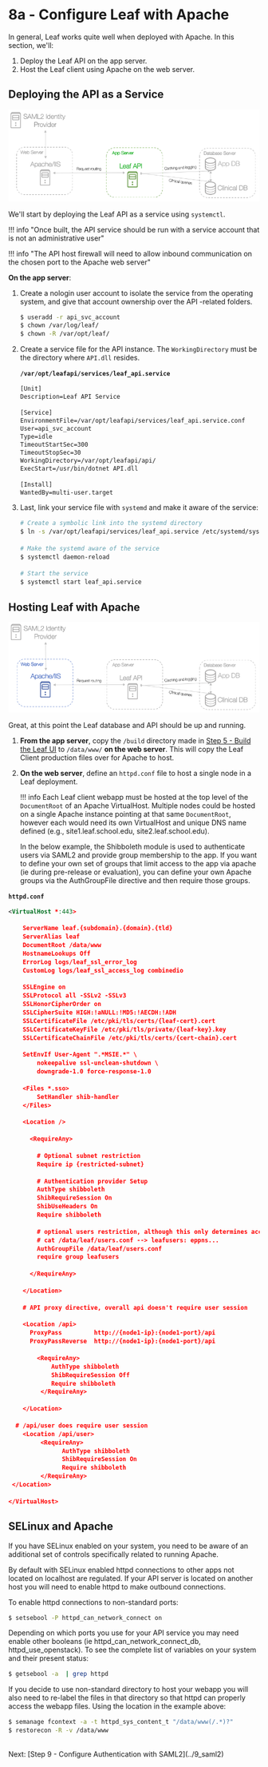 # 8a - Configure Leaf with Apache

In general, Leaf works quite well when deployed with Apache. In this section, we'll:

1. Deploy the Leaf API on the app server.
2. Host the Leaf client using Apache on the web server.

## Deploying the API as a Service

![Infra](../images/infra_app_focus.png "Architecure-Focus-Example") 

We'll start by deploying the Leaf API as a service using `systemctl`.

!!! info "Once built, the API service should be run with a service account that is not an administrative user"

!!! info "The API host firewall will need to allow inbound communication on the chosen port to the Apache web server"

**On the app server**:

1. Create a nologin user account to isolate the service from the operating system, and give that account ownership over the API -related folders.

    ```sh
    $ useradd -r api_svc_account
    $ chown /var/log/leaf/
    $ chown -R /var/opt/leaf/
    ```

2. Create a service file for the API instance. The `WorkingDirectory` must be the directory where `API.dll` resides.

    **`/var/opt/leafapi/services/leaf_api.service`**

    ```
    [Unit]
    Description=Leaf API Service

    [Service]
    EnvironmentFile=/var/opt/leafapi/services/leaf_api.service.conf
    User=api_svc_account
    Type=idle
    TimeoutStartSec=300
    TimeoutStopSec=30
    WorkingDirectory=/var/opt/leafapi/api/
    ExecStart=/usr/bin/dotnet API.dll 

    [Install]
    WantedBy=multi-user.target
    ```

3. Last, link your service file with `systemd` and make it aware of the service:

    ```sh
    # Create a symbolic link into the systemd directory
    $ ln -s /var/opt/leafapi/services/leaf_api.service /etc/systemd/system/leaf_api.service

    # Make the systemd aware of the service
    $ systemctl daemon-reload

    # Start the service
    $ systemctl start leaf_api.service
    ```

## Hosting Leaf with Apache

![Infra](../images/infra_web_focus.png "Architecure-Focus-Example") 

Great, at this point the Leaf database and API should be up and running.

1. **From the app server**, copy the `/build` directory made in [Step 5 - Build the Leaf UI](../5_compile_client) to `/data/www/` **on the web server**. This will copy the Leaf Client production files over for Apache to host.

2. **On the web server**, define an `httpd.conf` file to host a single node in a Leaf deployment. 

    !!! info 
        Each Leaf client webapp must be hosted at the top level of the `DocumentRoot` of an Apache VirtualHost. Multiple nodes could be hosted on a single Apache instance pointing at that same `DocumentRoot`, however each would need its own VirtualHost and unique DNS name defined (e.g., site1.leaf.school.edu, site2.leaf.school.edu).

    In the below example, the Shibboleth module is used to authenticate users via SAML2 and provide group membership to the app. If you want to define your own set of groups that limit access to the app via apache (ie during pre-release or evaluation), you can define your own Apache groups via the AuthGroupFile directive and then require those groups.

**`httpd.conf`**

```xml
<VirtualHost *:443>

    ServerName leaf.{subdomain}.{domain}.{tld}
    ServerAlias leaf
    DocumentRoot /data/www
    HostnameLookups Off
    ErrorLog logs/leaf_ssl_error_log
    CustomLog logs/leaf_ssl_access_log combinedio

    SSLEngine on
    SSLProtocol all -SSLv2 -SSLv3
    SSLHonorCipherOrder on
    SSLCipherSuite HIGH:!aNULL:!MD5:!AECDH:!ADH
    SSLCertificateFile /etc/pki/tls/certs/{leaf-cert}.cert
    SSLCertificateKeyFile /etc/pki/tls/private/{leaf-key}.key
    SSLCertificateChainFile /etc/pki/tls/certs/{cert-chain}.cert

    SetEnvIf User-Agent ".*MSIE.*" \
        nokeepalive ssl-unclean-shutdown \
        downgrade-1.0 force-response-1.0

    <Files *.sso>
        SetHandler shib-handler
    </Files>

    <Location />

      <RequireAny>

        # Optional subnet restriction
        Require ip {restricted-subnet}

        # Authentication provider Setup
        AuthType shibboleth
        ShibRequireSession On
        ShibUseHeaders On
        Require shibboleth

        # optional users restriction, although this only determines access to the app, not a user's underlying authorization within the app
        # cat /data/leaf/users.conf --> leafusers: eppns...
        AuthGroupFile /data/leaf/users.conf
        require group leafusers

      </RequireAny>

    </Location>

    # API proxy directive, overall api doesn't require user session

    <Location /api>
      ProxyPass         http://{node1-ip}:{node1-port}/api
      ProxyPassReverse  http://{node1-ip}:{node1-port}/api
      
        <RequireAny>
            AuthType shibboleth
            ShibRequireSession Off 
		    Require shibboleth
         </RequireAny>

    </Location>

  # /api/user does require user session
    <Location /api/user>
         <RequireAny>
               AuthType shibboleth
               ShibRequireSession On
		       Require shibboleth
         </RequireAny>
 </Location>

</VirtualHost>
```


## SELinux and Apache
If you have SELinux enabled on your system, you need to be aware of an additional set of controls specifically related to running Apache.

By default with SELinux enabled httpd connections to other apps not located on localhost are regulated. If your API server is located on another host you will need to enable httpd to make outbound connections.

To enable httpd connections to non-standard ports: 

```bash
$ setsebool -P httpd_can_network_connect on
```

Depending on which ports you use for your API service you may need enable other booleans (ie httpd_can_network_connect_db, httpd_use_openstack). To see the complete list of variables on your system and their present status:

```bash
$ getsebool -a  | grep httpd
```

If you decide to use non-standard directory to host your webapp you will also need to re-label the files in that directory so that httpd can properly access the webapp files. Using the location in the example above:

```bash
$ semanage fcontext -a -t httpd_sys_content_t "/data/www(/.*)?"
$ restorecon -R -v /data/www
```

<br>
Next: [Step 9 - Configure Authentication with SAML2](../9_saml2)